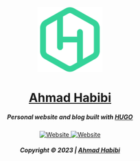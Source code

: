 <div align="center">
	<a href="https://habibi2004.pages.dev/"><img src="./static/images/logo.svg" width="150" alt="HBBIIIII" /></a>
	<h1><a href="https://habibi2004.pages.dev">Ahmad Habibi</a></h1>
</div>

<h5 align="center">
  Personal website and blog 
  built with <a href="https://gohugo.io/" target="_blank">HUGO</a>
</h5>

<p align="center">
  <a href="https://habibi2004.pages.dev/" target="_blank">
    <img alt="Website" src="https://img.shields.io/badge/site-online-green" />
  </a>
  <a href="https://habibi2004.pages.dev//" target="_blank">
    <img alt="Website" src="https://img.shields.io/badge/open-web-blue" />
  </a>
</p>
<h5 align="center">
	Copyright © 2023 | <a href="https://habibi2004.pages.dev//">Ahmad Habibi</a>
</h5>
